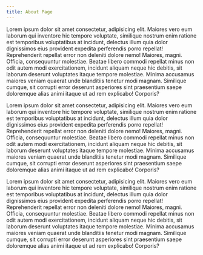 ```yaml
---
title: About Page
---
```


Lorem ipsum dolor sit amet consectetur, adipisicing elit. Maiores vero eum laborum qui inventore hic tempore voluptate, similique nostrum enim ratione est temporibus voluptatibus at incidunt, delectus illum quia dolor dignissimos eius provident expedita perferendis porro repellat! Reprehenderit repellat error non deleniti dolore nemo! Maiores, magni. Officia, consequuntur molestiae. Beatae libero commodi repellat minus non odit autem modi exercitationem, incidunt aliquam neque hic debitis, sit laborum deserunt voluptates itaque tempore molestiae. Minima accusamus maiores veniam quaerat unde blanditiis tenetur modi magnam. Similique cumque, sit corrupti error deserunt asperiores sint praesentium saepe doloremque alias animi itaque ut ad rem explicabo! Corporis?

Lorem ipsum dolor sit amet consectetur, adipisicing elit. Maiores vero eum laborum qui inventore hic tempore voluptate, similique nostrum enim ratione est temporibus voluptatibus at incidunt, delectus illum quia dolor dignissimos eius provident expedita perferendis porro repellat! Reprehenderit repellat error non deleniti dolore nemo! Maiores, magni. Officia, consequuntur molestiae. Beatae libero commodi repellat minus non odit autem modi exercitationem, incidunt aliquam neque hic debitis, sit laborum deserunt voluptates itaque tempore molestiae. Minima accusamus maiores veniam quaerat unde blanditiis tenetur modi magnam. Similique cumque, sit corrupti error deserunt asperiores sint praesentium saepe doloremque alias animi itaque ut ad rem explicabo! Corporis?


Lorem ipsum dolor sit amet consectetur, adipisicing elit. Maiores vero eum laborum qui inventore hic tempore voluptate, similique nostrum enim ratione est temporibus voluptatibus at incidunt, delectus illum quia dolor dignissimos eius provident expedita perferendis porro repellat! Reprehenderit repellat error non deleniti dolore nemo! Maiores, magni. Officia, consequuntur molestiae. Beatae libero commodi repellat minus non odit autem modi exercitationem, incidunt aliquam neque hic debitis, sit laborum deserunt voluptates itaque tempore molestiae. Minima accusamus maiores veniam quaerat unde blanditiis tenetur modi magnam. Similique cumque, sit corrupti error deserunt asperiores sint praesentium saepe doloremque alias animi itaque ut ad rem explicabo! Corporis?